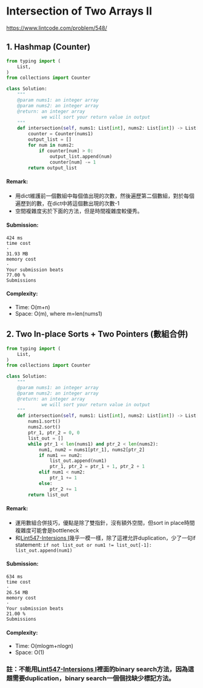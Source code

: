 # Intersection of Two Arrays II
https://www.lintcode.com/problem/548/
>

## 1. Hashmap (Counter)
```python
from typing import (
    List,
)
from collections import Counter

class Solution:
    """
    @param nums1: an integer array
    @param nums2: an integer array
    @return: an integer array
             we will sort your return value in output
    """
    def intersection(self, nums1: List[int], nums2: List[int]) -> List[int]:
        counter = Counter(nums1)
        output_list = []
        for num in nums2:
            if counter[num] > 0:
                output_list.append(num)
                counter[num] -= 1
        return output_list
```
#### Remark:
- 用dict維護前一個數組中每個值出現的次數，然後遍歷第二個數組，對於每個遍歷到的數，在dict中將這個數出現的次數-1
- 空間複雜度劣於下面的方法，但是時間複雜度較優秀。
#### Submission:
```
424 ms
time cost
·
31.93 MB
memory cost
·
Your submission beats
77.00 %
Submissions
```
#### Complexity:
- Time: O(m+n)
- Space: O(m), where m=len(nums1)

## 2. Two In-place Sorts + Two Pointers (數組合併)
```python
from typing import (
    List,
)
from collections import Counter

class Solution:
    """
    @param nums1: an integer array
    @param nums2: an integer array
    @return: an integer array
             we will sort your return value in output
    """
    def intersection(self, nums1: List[int], nums2: List[int]) -> List[int]:
        nums1.sort()
        nums2.sort()
        ptr_1, ptr_2 = 0, 0
        list_out = []
        while ptr_1 < len(nums1) and ptr_2 < len(nums2):
            num1, num2 = nums1[ptr_1], nums2[ptr_2]
            if num1 == num2:
                list_out.append(num1)
                ptr_1, ptr_2 = ptr_1 + 1, ptr_2 + 1
            elif num1 < num2:
                ptr_1 += 1
            else:
                ptr_2 += 1
        return list_out
```
#### Remark:
- 運用數組合併技巧，優點是除了雙指針，沒有額外空間，但sort in place時間複雜度可能會是bottleneck
- 和[Lint547-Intersions I](https://github.com/chkao831/Algo_learning_notes/blob/main/ExternalSorting/LintCode_547_Intersection-of-Two-Arrays.md#2-two-in-place-sorts--two-pointers-%E6%95%B8%E7%B5%84%E5%90%88%E4%BD%B5)幾乎一模一樣，除了這裡允許duplication，少了一句if statement: `if not list_out or num1 != list_out[-1]: list_out.append(num1)`
#### Submission:
```
634 ms
time cost
·
26.54 MB
memory cost
·
Your submission beats
21.00 %
Submissions
```
#### Complexity:
- Time: O(mlogm+nlogn)
- Space: O(1)

### 註：不能用[Lint547-Intersions I](https://github.com/chkao831/Algo_learning_notes/blob/main/ExternalSorting/LintCode_547_Intersection-of-Two-Arrays.md#3-one-in-place-sort--binary-search)裡面的binary search方法，因為這題需要duplication，binary search一個個找缺少標記方法。
